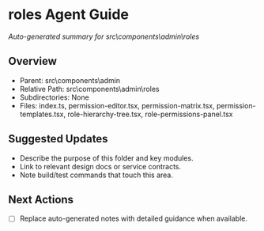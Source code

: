 ﻿# roles Agent Guide
*Auto-generated summary for src\components\admin\roles*

## Overview
- Parent: src\components\admin
- Relative Path: src\components\admin\roles
- Subdirectories: None
- Files: index.ts, permission-editor.tsx, permission-matrix.tsx, permission-templates.tsx, role-hierarchy-tree.tsx, role-permissions-panel.tsx

## Suggested Updates
- Describe the purpose of this folder and key modules.
- Link to relevant design docs or service contracts.
- Note build/test commands that touch this area.

## Next Actions
- [ ] Replace auto-generated notes with detailed guidance when available.
